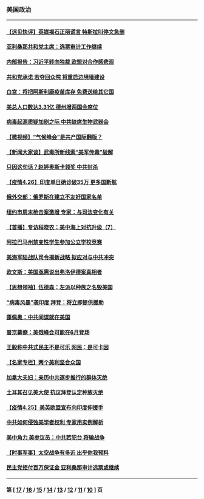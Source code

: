 ### 美国政治
---
#### [【远见快评】英媒揭石正丽谎言 特斯拉叫停文急删](../../pages/ncid1078159/n12907160.md) 
#### [亚利桑那共和党主席：选票审计工作继续](../../pages/ncid1078159/n12907149.md) 
#### [内部报告：习近平转向独裁 欧盟对合作感悲观](../../pages/ncid1078159/n12907092.md) 
#### [共和党承诺 若夺回众院 将重启边境墙建设](../../pages/ncid1078159/n12907123.md) 
#### [白宫：将把阿斯利康疫苗库存 免费送给其它国](../../pages/ncid1078159/n12906844.md) 
#### [美总人口数达3.31亿 德州增两国会席位](../../pages/ncid1078159/n12907067.md) 
#### [病毒起源质疑加剧之际 中共缺席生物武器会](../../pages/ncid1078159/n12906890.md) 
#### [【微视频】“气候峰会”是共产国际翻版？](../../pages/ncid1078159/n12906282.md) 
#### [【新闻大家谈】武毒所新线索“美军传毒”破解](../../pages/ncid1078159/n12906329.md) 
#### [只因这句话？赵婷奥斯卡领奖 中共封杀](../../pages/ncid1078159/n12906360.md) 
#### [【疫情4.26】印度单日确诊破35万 更多国断航](../../pages/ncid1078159/n12902429.md) 
#### [俄外交部：俄罗斯在建立不友好国家名单](../../pages/ncid1078159/n12905710.md) 
#### [纽约市周末枪击案激增 专家：与司法变化有关](../../pages/ncid1078159/n12905410.md) 
#### [【首播】专访程晓农：美中海上对抗升级（7）](../../pages/ncid1078159/n12898998.md) 
#### [阿拉巴马州禁变性学生参加公立学校竞赛](../../pages/ncid1078159/n12905038.md) 
#### [美海军陆战队司令揭新战略 拟应对与中共冲突](../../pages/ncid1078159/n12904684.md) 
#### [欧文斯：美国亟需说出弗洛伊德案真相者](../../pages/ncid1078159/n12905053.md) 
#### [【思想领袖】伍德森：左派以种族之名毁美国](../../pages/ncid1078159/n12890698.md) 
#### [“病毒风暴”袭印度 拜登：将立即提供援助](../../pages/ncid1078159/n12904686.md) 
#### [蓬佩奥：中共间谍就在美国](../../pages/ncid1078159/n12904554.md) 
#### [普京幕僚：美俄峰会可能在6月登场](../../pages/ncid1078159/n12904392.md) 
#### [王毅称中共式民主不是可乐 网民：是可卡因](../../pages/ncid1078159/n12904088.md) 
#### [【名家专栏】两个美利坚合众国](../../pages/ncid1078159/n12903416.md) 
#### [加拿大夫妇：亲历中共逐步推行的群体灭绝](../../pages/ncid1078159/n12904076.md) 
#### [土耳其召见美大使 抗议拜登认定种族灭绝](../../pages/ncid1078159/n12903939.md) 
#### [【疫情4.25】美英欧盟宣布向印度伸援手](../../pages/ncid1078159/n12903613.md) 
#### [中共如何侵蚀美学者权利 专家用实例解析](../../pages/ncid1078159/n12902575.md) 
#### [美中角力 美参议员：中共若犯台 将输战争](../../pages/ncid1078159/n12902801.md) 
#### [【时事军事】太空战争有多近 出乎你我预料](../../pages/ncid1078159/n12901728.md) 
#### [民主党拒付百万保证金 亚利桑那审计选票或继续](../../pages/ncid1078159/n12903194.md) 

---
#### 第 [ [17](./17.md) / [16](./16.md) / [15](./15.md) / [14](./14.md) / [13](./13.md) / [12](./12.md) / [11](./11.md) / [10](./10.md) ] 页
